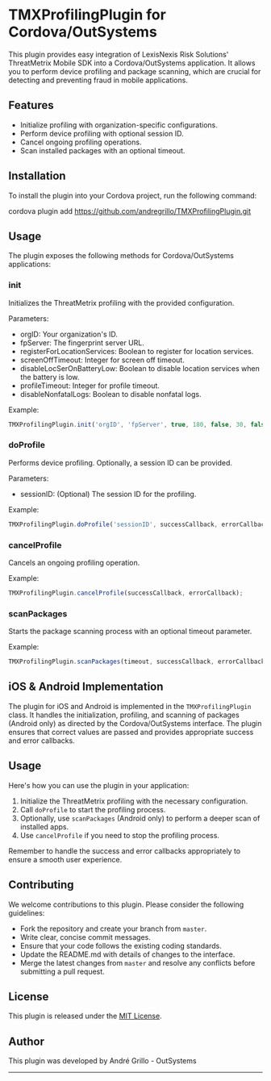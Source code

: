 # TMXProfilingPlugin for Cordova/OutSystems

This plugin provides easy integration of LexisNexis Risk Solutions' ThreatMetrix Mobile SDK into a Cordova/OutSystems application. It allows you to perform device profiling and package scanning, which are crucial for detecting and preventing fraud in mobile applications.

## Features

- Initialize profiling with organization-specific configurations.
- Perform device profiling with optional session ID.
- Cancel ongoing profiling operations.
- Scan installed packages with an optional timeout.

## Installation

To install the plugin into your Cordova project, run the following command:

cordova plugin add https://github.com/andregrillo/TMXProfilingPlugin.git

## Usage

The plugin exposes the following methods for Cordova/OutSystems applications:

### init

Initializes the ThreatMetrix profiling with the provided configuration.

Parameters:

- orgID: Your organization's ID.
- fpServer: The fingerprint server URL.
- registerForLocationServices: Boolean to register for location services.
- screenOffTimeout: Integer for screen off timeout.
- disableLocSerOnBatteryLow: Boolean to disable location services when the battery is low.
- profileTimeout: Integer for profile timeout.
- disableNonfatalLogs: Boolean to disable nonfatal logs.

Example:

```javascript
TMXProfilingPlugin.init('orgID', 'fpServer', true, 180, false, 30, false, successCallback, errorCallback);
```

### doProfile

Performs device profiling. Optionally, a session ID can be provided.

Parameters:

- sessionID: (Optional) The session ID for the profiling.

Example:

```javascript
TMXProfilingPlugin.doProfile('sessionID', successCallback, errorCallback);
```

### cancelProfile

Cancels an ongoing profiling operation.

Example:

```javascript
TMXProfilingPlugin.cancelProfile(successCallback, errorCallback);
```

### scanPackages

Starts the package scanning process with an optional timeout parameter.

Example:

```javascript
TMXProfilingPlugin.scanPackages(timeout, successCallback, errorCallback);
```

## iOS & Android Implementation

The plugin for iOS and Android is implemented in the `TMXProfilingPlugin` class. It handles the initialization, profiling, and scanning of packages (Android only) as directed by the Cordova/OutSystems interface. The plugin ensures that correct values are passed and provides appropriate success and error callbacks.

## Usage

Here's how you can use the plugin in your application:

1. Initialize the ThreatMetrix profiling with the necessary configuration.
2. Call `doProfile` to start the profiling process.
3. Optionally, use `scanPackages` (Android only) to perform a deeper scan of installed apps.
4. Use `cancelProfile` if you need to stop the profiling process.

Remember to handle the success and error callbacks appropriately to ensure a smooth user experience.

## Contributing

We welcome contributions to this plugin. Please consider the following guidelines:

- Fork the repository and create your branch from `master`.
- Write clear, concise commit messages.
- Ensure that your code follows the existing coding standards.
- Update the README.md with details of changes to the interface.
- Merge the latest changes from `master` and resolve any conflicts before submitting a pull request.

## License

This plugin is released under the [MIT License](LICENSE).

## Author

This plugin was developed by André Grillo - OutSystems

---


